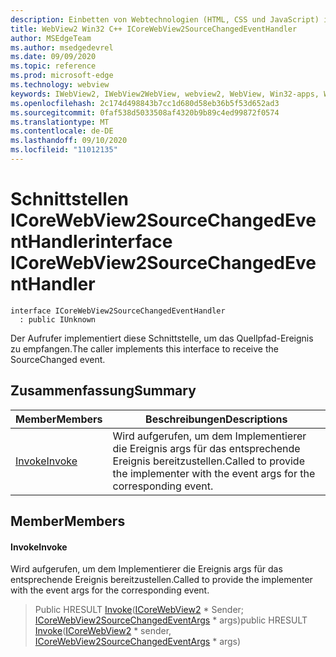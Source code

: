 ```yaml
---
description: Einbetten von Webtechnologien (HTML, CSS und JavaScript) in ihre systemeigenen Anwendungen mit dem Microsoft Edge WebView2-Steuerelement
title: WebView2 Win32 C++ ICoreWebView2SourceChangedEventHandler
author: MSEdgeTeam
ms.author: msedgedevrel
ms.date: 09/09/2020
ms.topic: reference
ms.prod: microsoft-edge
ms.technology: webview
keywords: IWebView2, IWebView2WebView, webview2, WebView, Win32-apps, Win32, Edge, ICoreWebView2, ICoreWebView2Controller, Browser-Steuerelement, Edge-HTML, ICoreWebView2SourceChangedEventHandler
ms.openlocfilehash: 2c174d498843b7cc1d680d58eb36b5f53d652ad3
ms.sourcegitcommit: 0faf538d5033508af4320b9b89c4ed99872f0574
ms.translationtype: MT
ms.contentlocale: de-DE
ms.lasthandoff: 09/10/2020
ms.locfileid: "11012135"
---
```

# <span data-ttu-id="c4b3c-104">Schnittstellen ICoreWebView2SourceChangedEventHandler</span><span class="sxs-lookup"><span data-stu-id="c4b3c-104">interface ICoreWebView2SourceChangedEventHandler</span></span> 

```
interface ICoreWebView2SourceChangedEventHandler
  : public IUnknown
```

<span data-ttu-id="c4b3c-105">Der Aufrufer implementiert diese Schnittstelle, um das Quellpfad-Ereignis zu empfangen.</span><span class="sxs-lookup"><span data-stu-id="c4b3c-105">The caller implements this interface to receive the SourceChanged event.</span></span>

## <span data-ttu-id="c4b3c-106">Zusammenfassung</span><span class="sxs-lookup"><span data-stu-id="c4b3c-106">Summary</span></span>

 <span data-ttu-id="c4b3c-107">Member</span><span class="sxs-lookup"><span data-stu-id="c4b3c-107">Members</span></span>                        | <span data-ttu-id="c4b3c-108">Beschreibungen</span><span class="sxs-lookup"><span data-stu-id="c4b3c-108">Descriptions</span></span>
--------------------------------|---------------------------------------------
[<span data-ttu-id="c4b3c-109">Invoke</span><span class="sxs-lookup"><span data-stu-id="c4b3c-109">Invoke</span></span>](#invoke) | <span data-ttu-id="c4b3c-110">Wird aufgerufen, um dem Implementierer die Ereignis args für das entsprechende Ereignis bereitzustellen.</span><span class="sxs-lookup"><span data-stu-id="c4b3c-110">Called to provide the implementer with the event args for the corresponding event.</span></span>

## <span data-ttu-id="c4b3c-111">Member</span><span class="sxs-lookup"><span data-stu-id="c4b3c-111">Members</span></span>

#### <span data-ttu-id="c4b3c-112">Invoke</span><span class="sxs-lookup"><span data-stu-id="c4b3c-112">Invoke</span></span> 

<span data-ttu-id="c4b3c-113">Wird aufgerufen, um dem Implementierer die Ereignis args für das entsprechende Ereignis bereitzustellen.</span><span class="sxs-lookup"><span data-stu-id="c4b3c-113">Called to provide the implementer with the event args for the corresponding event.</span></span>

> <span data-ttu-id="c4b3c-114">Public HRESULT [Invoke](#invoke)([ICoreWebView2](icorewebview2.md) \* Sender; [ICoreWebView2SourceChangedEventArgs](icorewebview2sourcechangedeventargs.md) \* args)</span><span class="sxs-lookup"><span data-stu-id="c4b3c-114">public HRESULT [Invoke](#invoke)([ICoreWebView2](icorewebview2.md) \* sender, [ICoreWebView2SourceChangedEventArgs](icorewebview2sourcechangedeventargs.md) \* args)</span></span>

